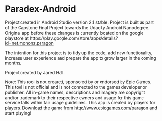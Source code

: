 Paradex-Android
===============

Project created in Android Studio version 2.1 stable. Project is built as part of the Capstone Final Project towards the Udacity Android Nanodegree. Original app before these changes is currently located on the google playstore at https://play.google.com/store/apps/details?id=net.mononz.paragon

The intention for this project is to tidy up the code, add new functionality, increase user experience and prepare the app to grow larger in the coming months.

Project created by Jared Hall.

Note: This tool is not created, sponsored by or endorsed by Epic Games. This tool is not official and is not connected to the games developer or publisher. All in-game names, descriptions and imagery are copyright and/or trademark to their respective owners and usage for this game service falls within fair usage guidelines. This app is created by players for players. Download the game from http://www.epicgames.com/paragon and start playing!